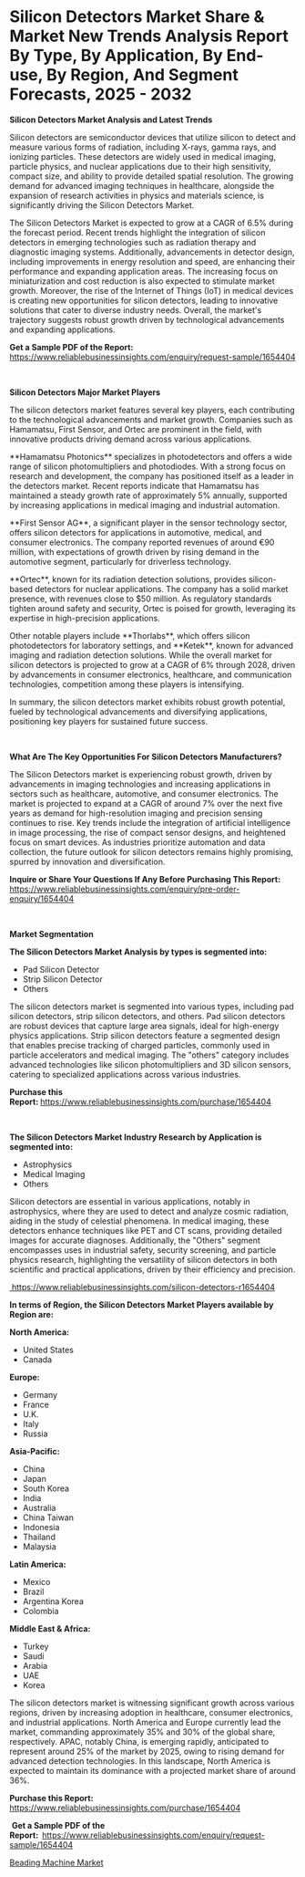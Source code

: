 <p><h1>Silicon Detectors Market Share & Market New Trends Analysis Report By Type, By Application, By End-use, By Region, And Segment Forecasts, 2025 - 2032</h1></p><p><strong>Silicon Detectors Market Analysis and Latest Trends</strong></p>
<p><p>Silicon detectors are semiconductor devices that utilize silicon to detect and measure various forms of radiation, including X-rays, gamma rays, and ionizing particles. These detectors are widely used in medical imaging, particle physics, and nuclear applications due to their high sensitivity, compact size, and ability to provide detailed spatial resolution. The growing demand for advanced imaging techniques in healthcare, alongside the expansion of research activities in physics and materials science, is significantly driving the Silicon Detectors Market.</p><p>The Silicon Detectors Market is expected to grow at a CAGR of 6.5% during the forecast period. Recent trends highlight the integration of silicon detectors in emerging technologies such as radiation therapy and diagnostic imaging systems. Additionally, advancements in detector design, including improvements in energy resolution and speed, are enhancing their performance and expanding application areas. The increasing focus on miniaturization and cost reduction is also expected to stimulate market growth. Moreover, the rise of the Internet of Things (IoT) in medical devices is creating new opportunities for silicon detectors, leading to innovative solutions that cater to diverse industry needs. Overall, the market's trajectory suggests robust growth driven by technological advancements and expanding applications.</p></p>
<p><strong>Get a Sample PDF of the Report:&nbsp;</strong> <a href="https://www.reliablebusinessinsights.com/enquiry/request-sample/1654404?utm_campaign=2440&utm_medium=2&utm_source=Github&utm_content=ia&utm_term=11042025&utm_id=silicon-detectors">https://www.reliablebusinessinsights.com/enquiry/request-sample/1654404</a></p>
<p>&nbsp;</p>
<p><strong>Silicon Detectors Major Market Players</strong></p>
<p><p>The silicon detectors market features several key players, each contributing to the technological advancements and market growth. Companies such as Hamamatsu, First Sensor, and Ortec are prominent in the field, with innovative products driving demand across various applications.</p><p>**Hamamatsu Photonics** specializes in photodetectors and offers a wide range of silicon photomultipliers and photodiodes. With a strong focus on research and development, the company has positioned itself as a leader in the detectors market. Recent reports indicate that Hamamatsu has maintained a steady growth rate of approximately 5% annually, supported by increasing applications in medical imaging and industrial automation.</p><p>**First Sensor AG**, a significant player in the sensor technology sector, offers silicon detectors for applications in automotive, medical, and consumer electronics. The company reported revenues of around €90 million, with expectations of growth driven by rising demand in the automotive segment, particularly for driverless technology.</p><p>**Ortec**, known for its radiation detection solutions, provides silicon-based detectors for nuclear applications. The company has a solid market presence, with revenues close to $50 million. As regulatory standards tighten around safety and security, Ortec is poised for growth, leveraging its expertise in high-precision applications.</p><p>Other notable players include **Thorlabs**, which offers silicon photodetectors for laboratory settings, and **Ketek**, known for advanced imaging and radiation detection solutions. While the overall market for silicon detectors is projected to grow at a CAGR of 6% through 2028, driven by advancements in consumer electronics, healthcare, and communication technologies, competition among these players is intensifying.</p><p>In summary, the silicon detectors market exhibits robust growth potential, fueled by technological advancements and diversifying applications, positioning key players for sustained future success.</p></p>
<p>&nbsp;</p>
<p><strong>What Are The Key Opportunities For Silicon Detectors Manufacturers?</strong></p>
<p><p>The Silicon Detectors market is experiencing robust growth, driven by advancements in imaging technologies and increasing applications in sectors such as healthcare, automotive, and consumer electronics. The market is projected to expand at a CAGR of around 7% over the next five years as demand for high-resolution imaging and precision sensing continues to rise. Key trends include the integration of artificial intelligence in image processing, the rise of compact sensor designs, and heightened focus on smart devices. As industries prioritize automation and data collection, the future outlook for silicon detectors remains highly promising, spurred by innovation and diversification.</p></p>
<p><strong>Inquire or Share Your Questions If Any Before Purchasing This Report:</strong> <a href="https://www.reliablebusinessinsights.com/enquiry/pre-order-enquiry/1654404?utm_campaign=2440&utm_medium=2&utm_source=Github&utm_content=ia&utm_term=11042025&utm_id=silicon-detectors">https://www.reliablebusinessinsights.com/enquiry/pre-order-enquiry/1654404</a></p>
<p>&nbsp;</p>
<p><strong>Market Segmentation</strong></p>
<p><strong>The Silicon Detectors Market Analysis by types is segmented into:</strong></p>
<p><ul><li>Pad Silicon Detector</li><li>Strip Silicon Detector</li><li>Others</li></ul></p>
<p><p>The silicon detectors market is segmented into various types, including pad silicon detectors, strip silicon detectors, and others. Pad silicon detectors are robust devices that capture large area signals, ideal for high-energy physics applications. Strip silicon detectors feature a segmented design that enables precise tracking of charged particles, commonly used in particle accelerators and medical imaging. The "others" category includes advanced technologies like silicon photomultipliers and 3D silicon sensors, catering to specialized applications across various industries.</p></p>
<p><strong>Purchase this Report:&nbsp;</strong><a href="https://www.reliablebusinessinsights.com/purchase/1654404?utm_campaign=2440&utm_medium=2&utm_source=Github&utm_content=ia&utm_term=11042025&utm_id=silicon-detectors">https://www.reliablebusinessinsights.com/purchase/1654404</a></p>
<p>&nbsp;</p>
<p><strong>The Silicon Detectors Market Industry Research by Application is segmented into:</strong></p>
<p><ul><li>Astrophysics</li><li>Medical Imaging</li><li>Others</li></ul></p>
<p><p>Silicon detectors are essential in various applications, notably in astrophysics, where they are used to detect and analyze cosmic radiation, aiding in the study of celestial phenomena. In medical imaging, these detectors enhance techniques like PET and CT scans, providing detailed images for accurate diagnoses. Additionally, the "Others" segment encompasses uses in industrial safety, security screening, and particle physics research, highlighting the versatility of silicon detectors in both scientific and practical applications, driven by their efficiency and precision.</p></p>
<p><a href="https://www.reliablebusinessinsights.com/silicon-detectors-r1654404?utm_campaign=2440&utm_medium=2&utm_source=Github&utm_content=ia&utm_term=11042025&utm_id=silicon-detectors">&nbsp;https://www.reliablebusinessinsights.com/silicon-detectors-r1654404</a></p>
<p><strong>In terms of Region, the Silicon Detectors Market Players available by Region are:</strong></p>
<p>
    <p> <strong> North America: </strong>
        <ul>
            <li>United States</li>
            <li>Canada</li>
        </ul>
        </p> 
    <p> <strong> Europe: </strong>
        <ul>
            <li>Germany</li>
            <li>France</li>
            <li>U.K.</li>
            <li>Italy</li>
            <li>Russia</li>
        </ul>
        </p> 
    <p> <strong> Asia-Pacific: </strong>
        <ul>
            <li>China</li>
            <li>Japan</li>
            <li>South Korea</li>
            <li>India</li>
            <li>Australia</li>
            <li>China Taiwan</li>
            <li>Indonesia</li>
            <li>Thailand</li>
            <li>Malaysia</li>
        </ul>
        </p> 
    <p> <strong> Latin America: </strong>
        <ul>
            <li>Mexico</li>
            <li>Brazil</li>
            <li>Argentina Korea</li>
            <li>Colombia</li>
        </ul>
        </p> 
    <p> <strong> Middle East & Africa: </strong>
        <ul>
            <li>Turkey</li>
            <li>Saudi</li>
            <li>Arabia</li>
            <li>UAE</li>
            <li>Korea</li>
        </ul>
    </p>
    </p>
<p><p>The silicon detectors market is witnessing significant growth across various regions, driven by increasing adoption in healthcare, consumer electronics, and industrial applications. North America and Europe currently lead the market, commanding approximately 35% and 30% of the global share, respectively. APAC, notably China, is emerging rapidly, anticipated to represent around 25% of the market by 2025, owing to rising demand for advanced detection technologies. In this landscape, North America is expected to maintain its dominance with a projected market share of around 36%.</p></p>
<p><strong>Purchase this Report: </strong><a href="https://www.reliablebusinessinsights.com/purchase/1654404?utm_campaign=2440&utm_medium=2&utm_source=Github&utm_content=ia&utm_term=11042025&utm_id=silicon-detectors">https://www.reliablebusinessinsights.com/purchase/1654404</a></p>
<p>&nbsp;<strong>Get a Sample PDF of the Report:&nbsp;&nbsp;</strong><a href="https://www.reliablebusinessinsights.com/enquiry/request-sample/1654404?utm_campaign=2440&utm_medium=2&utm_source=Github&utm_content=ia&utm_term=11042025&utm_id=silicon-detectors">https://www.reliablebusinessinsights.com/enquiry/request-sample/1654404</a></p>
<p><strong></strong></p>
<p><p><a href="https://github.com/jolashta/Market-Research-Report-List-1/blob/main/beading-machine-market.md?utm_campaign=2440&utm_medium=2&utm_source=Github&utm_content=ia&utm_term=11042025&utm_id=silicon-detectors">Beading Machine Market</a></p></p>